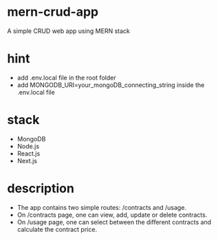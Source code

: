 # mern-crud-app
A simple CRUD web app using MERN stack

# hint
- add .env.local file in the root folder
- add MONGODB_URI=your_mongoDB_connecting_string inside the .env.local file

# stack
- MongoDB
- Node.js
- React.js
- Next.js

# description
- The app contains two simple routes: /contracts and /usage. 
- On /contracts page, one can view, add, update or delete contracts.
- On /usage page, one can select between the different contracts and calculate the contract price.
